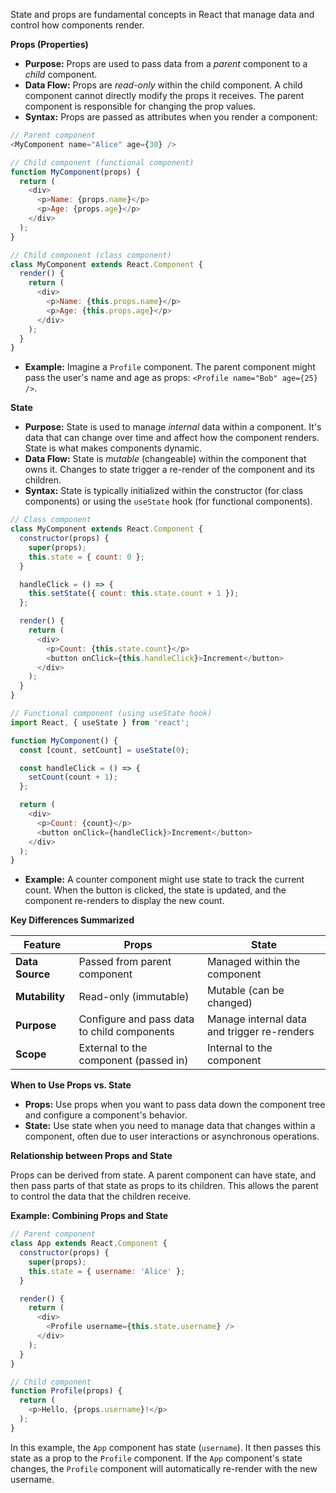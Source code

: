 State and props are fundamental concepts in React that manage data and control how components render. 

**Props (Properties)**

* **Purpose:** Props are used to pass data from a *parent* component to a *child* component. 
* **Data Flow:** Props are *read-only* within the child component.  A child component cannot directly modify the props it receives.  The parent component is responsible for changing the prop values.
* **Syntax:** Props are passed as attributes when you render a component:

```javascript
// Parent component
<MyComponent name="Alice" age={30} />

// Child component (functional component)
function MyComponent(props) {
  return (
    <div>
      <p>Name: {props.name}</p>
      <p>Age: {props.age}</p>
    </div>
  );
}

// Child component (class component)
class MyComponent extends React.Component {
  render() {
    return (
      <div>
        <p>Name: {this.props.name}</p>
        <p>Age: {this.props.age}</p>
      </div>
    );
  }
}
```

* **Example:** Imagine a `Profile` component. The parent component might pass the user's name and age as props: `<Profile name="Bob" age={25} />`.

**State**

* **Purpose:** State is used to manage *internal* data within a component. It's data that can change over time and affect how the component renders.  State is what makes components dynamic.
* **Data Flow:** State is *mutable* (changeable) within the component that owns it.  Changes to state trigger a re-render of the component and its children.
* **Syntax:**  State is typically initialized within the constructor (for class components) or using the `useState` hook (for functional components).

```javascript
// Class component
class MyComponent extends React.Component {
  constructor(props) {
    super(props);
    this.state = { count: 0 };
  }

  handleClick = () => {
    this.setState({ count: this.state.count + 1 });
  };

  render() {
    return (
      <div>
        <p>Count: {this.state.count}</p>
        <button onClick={this.handleClick}>Increment</button>
      </div>
    );
  }
}

// Functional component (using useState hook)
import React, { useState } from 'react';

function MyComponent() {
  const [count, setCount] = useState(0);

  const handleClick = () => {
    setCount(count + 1);
  };

  return (
    <div>
      <p>Count: {count}</p>
      <button onClick={handleClick}>Increment</button>
    </div>
  );
}
```

* **Example:** A counter component might use state to track the current count.  When the button is clicked, the state is updated, and the component re-renders to display the new count.

**Key Differences Summarized**

| Feature | Props | State |
|---|---|---|
| **Data Source** | Passed from parent component | Managed within the component |
| **Mutability** | Read-only (immutable) | Mutable (can be changed) |
| **Purpose** | Configure and pass data to child components | Manage internal data and trigger re-renders |
| **Scope** | External to the component (passed in) | Internal to the component |

**When to Use Props vs. State**

* **Props:** Use props when you want to pass data down the component tree and configure a component's behavior.
* **State:** Use state when you need to manage data that changes within a component, often due to user interactions or asynchronous operations.

**Relationship between Props and State**

Props can be derived from state.  A parent component can have state, and then pass parts of that state as props to its children.  This allows the parent to control the data that the children receive.

**Example: Combining Props and State**

```javascript
// Parent component
class App extends React.Component {
  constructor(props) {
    super(props);
    this.state = { username: 'Alice' };
  }

  render() {
    return (
      <div>
        <Profile username={this.state.username} />
      </div>
    );
  }
}

// Child component
function Profile(props) {
  return (
    <p>Hello, {props.username}!</p>
  );
}
```

In this example, the `App` component has state (`username`). It then passes this state as a prop to the `Profile` component.  If the `App` component's state changes, the `Profile` component will automatically re-render with the new username.
